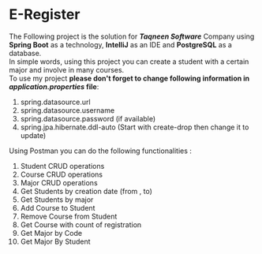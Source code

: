 # E-Register

The Following project is the solution for ***Taqneen Software*** Company using **Spring Boot** as a technology, **IntelliJ** as an IDE and **PostgreSQL** as a database.   
In simple words, using this project you can create a student with a certain major and involve in many courses.  
To use my project **please don't forget to change following information in *application.properties* file**:  
1. spring.datasource.url 
2. spring.datasource.username
3. spring.datasource.password (if available)
4. spring.jpa.hibernate.ddl-auto (Start with create-drop then change it to update)

Using Postman you can do the following functionalities :
1.  Student CRUD operations 
2.  Course CRUD operations 
3.  Major CRUD operations 
4.  Get Students by creation date (from , to)
5.  Get Students by major 
6.  Add Course to Student 
7.  Remove Course from Student 
8.  Get Course with count of registration
9.  Get Major by Code
10. Get Major By Student